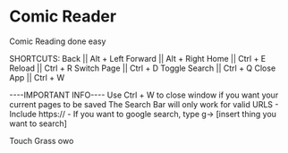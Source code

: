 # Comic Reader
Comic Reading done easy

SHORTCUTS:
Back           ||   Alt + Left
Forward        ||   Alt + Right
Home           ||   Ctrl + E
Reload         ||   Ctrl + R
Switch Page    ||   Ctrl + D
Toggle Search  ||   Ctrl + Q
Close App      ||   Ctrl + W

----IMPORTANT INFO----
Use Ctrl + W to close window if you want your current pages to be saved
The Search Bar will only work for valid URLS
    - Include https://
    - If you want to google search, type g-> [insert thing you want to search]

Touch Grass owo
